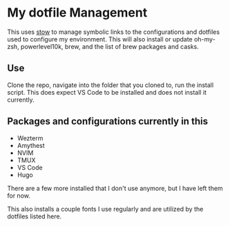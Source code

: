 # My dotfile Management

This uses [stow](https://www.gnu.org/software/stow/) to manage symbolic links to the configurations and dotfiles used to configure my environment. This will also install or update oh-my-zsh, powerlevel10k, brew, and the list of brew packages and casks.

## Use

Clone the repo, navigate into the folder that you cloned to, run the install script. This does expect VS Code to be installed and does not install it currently.

## Packages and configurations currently in this 

- Wezterm
- Amythest
- NVIM
- TMUX
- VS Code
- Hugo

There are a few more installed that I don't use anymore, but I have left them for now.

This also installs a couple fonts I use regularly and are utilized by the dotfiles listed here.
